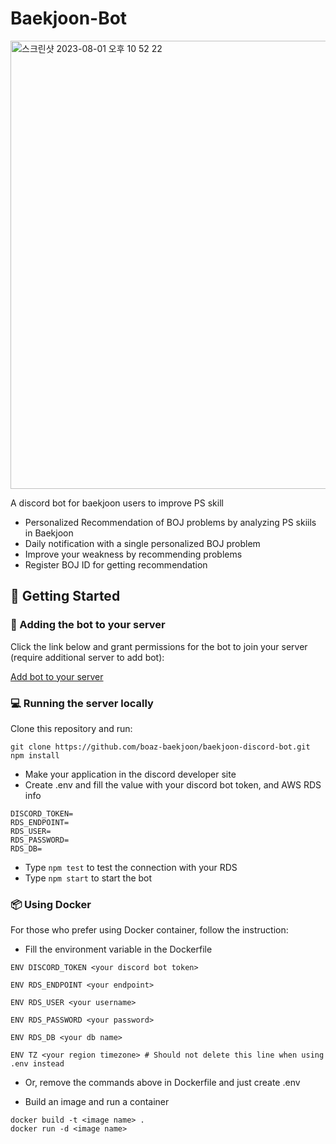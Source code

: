 # Baekjoon-Bot
<img width="717" alt="스크린샷 2023-08-01 오후 10 52 22" src="https://github.com/synoti21/BOJ-Bot/assets/58936172/12b05920-b39d-423a-9020-d0b440a9982e">

A discord bot for baekjoon users to improve PS skill
- Personalized Recommendation of BOJ problems by analyzing PS skiils in Baekjoon
- Daily notification with a single personalized BOJ problem
- Improve your weakness by recommending problems
- Register BOJ ID for getting recommendation

## 🚀 Getting Started
### 🤖 Adding the bot to your server
Click the link below and grant permissions for the bot to join your server (require additional server to add bot):

[Add bot to your server](https://discord.com/api/oauth2/authorize?client_id=1133277476869640212&permissions=18432&scope=bot)


### 💻 Running the server locally
Clone this repository and run:
```
git clone https://github.com/boaz-baekjoon/baekjoon-discord-bot.git
npm install
```
- Make your application in the discord developer site
- Create .env and fill the value with your discord bot token, and AWS RDS info
```
DISCORD_TOKEN=
RDS_ENDPOINT=
RDS_USER=
RDS_PASSWORD=
RDS_DB=
```
- Type `npm test` to test the connection with your RDS
- Type `npm start` to start the bot


### 📦 Using Docker
For those who prefer using Docker container, follow the instruction:
- Fill the environment variable in the Dockerfile
```
ENV DISCORD_TOKEN <your discord bot token>

ENV RDS_ENDPOINT <your endpoint>

ENV RDS_USER <your username>

ENV RDS_PASSWORD <your password>

ENV RDS_DB <your db name>

ENV TZ <your region timezone> # Should not delete this line when using .env instead
```
- Or, remove the commands above in Dockerfile and just create .env

- Build an image and run a container
```
docker build -t <image name> .
docker run -d <image name>
```

